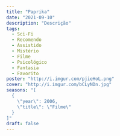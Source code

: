 ```yaml
---
title: "Paprika"
date: "2021-09-10"
description: "Descrição"
tags:
  - Sci-Fi
  - Recomendo
  - Assistido
  - Mistério
  - Filme
  - Psicológico
  - Fantasia
  - Favorito
poster: "http://i.imgur.com/pjieHoL.png"
cover: "http://i.imgur.com/bCLyNDn.jpg"
seasons: "[
  {
    \"year\": 2006,
    \"title\": \"Filme\"
  }
]"
draft: false
---
```

